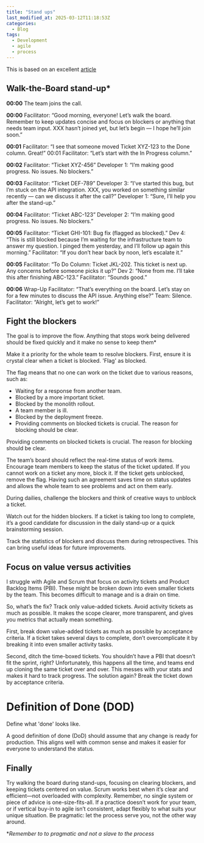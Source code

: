 ```yaml
---
title: "Stand ups"
last_modified_at: 2025-03-12T11:18:53Z
categories:
  - Blog
tags:
  - Development
  - agile
  - process
---
```


This is based on an excellent [article]

## Walk-the-Board stand-up\*

**00:00** The team joins the call.

**00:00** Facilitator: “Good morning, everyone! Let’s walk the board. Remember to keep updates concise and focus on blockers or anything that needs team input. XXX hasn’t joined yet, but let’s begin — I hope he’ll join soon.”

**00:01** Facilitator: “I see that someone moved Ticket XYZ-123 to the Done column. Great!” 00:01 Facilitator: “Let’s start with the In Progress column.”

**00:02** Facilitator: “Ticket XYZ-456” Developer 1: “I’m making good progress. No issues. No blockers.”

**00:03** Facilitator: “Ticket DEF-789” Developer 3: “I’ve started this bug, but I’m stuck on the API integration. XXX, you worked on something similar recently — can we discuss it after the call?” Developer 1: “Sure, I’ll help you after the stand-up.”

**00:04** Facilitator: “Ticket ABC-123” Developer 2: “I’m making good progress. No issues. No blockers.”

**00:05** Facilitator: “Ticket GHI-101: Bug fix (flagged as blocked).” Dev 4: “This is still blocked because I’m waiting for the infrastructure team to answer my question. I pinged them yesterday, and I’ll follow up again this morning.” Facilitator: “If you don’t hear back by noon, let’s escalate it.”

**00:05** Facilitator: “To Do Column: Ticket JKL-202. This ticket is next up. Any concerns before someone picks it up?” Dev 2: “None from me. I’ll take this after finishing ABC-123.” Facilitator: “Sounds good.”

**00:06** Wrap-Up Facilitator: “That’s everything on the board. Let’s stay on for a few minutes to discuss the API issue. Anything else?” Team: Silence. Facilitator: “Alright, let’s get to work!”

## Fight the blockers

The goal is to improve the flow. Anything that stops work being delivered should be fixed quickly and it make no sense to keep them\*

Make it a priority for the whole team to resolve blockers. First, ensure it is crystal clear when a ticket is blocked. 'Flag' as blocked.

The flag means that no one can work on the ticket due to various reasons, such as:

- Waiting for a response from another team.
- Blocked by a more important ticket.
- Blocked by the monolith rollout.
- A team member is ill.
- Blocked by the deployment freeze.
- Providing comments on blocked tickets is crucial. The reason for blocking should be clear.

Providing comments on blocked tickets is crucial. The reason for blocking should be clear.

The team’s board should reflect the real-time status of work items. Encourage team members to keep the status of the ticket updated. If you cannot work on a ticket any more, block it. If the ticket gets unblocked, remove the flag. Having such an agreement saves time on status updates and allows the whole team to see problems and act on them early.

During dailies, challenge the blockers and think of creative ways to unblock a ticket.

Watch out for the hidden blockers. If a ticket is taking too long to complete, it’s a good candidate for discussion in the daily stand-up or a quick brainstorming session.

Track the statistics of blockers and discuss them during retrospectives. This can bring useful ideas for future improvements.

## Focus on value versus activities

I struggle with Agile and Scrum that focus on activity tickets and Product Backlog Items (PBI). These might be broken down into even smaller tickets by the team. This becomes difficult to manage and is a drain on time.

So, what’s the fix? Track only value-added tickets. Avoid activity tickets as much as possible. It makes the scope clearer, more transparent, and gives you metrics that actually mean something.

First, break down value-added tickets as much as possible by acceptance criteria. If a ticket takes several days to complete, don’t overcomplicate it by breaking it into even smaller activity tasks.

Second, ditch the time-boxed tickets. You shouldn’t have a PBI that doesn’t fit the sprint, right? Unfortunately, this happens all the time, and teams end up cloning the same ticket over and over. This messes with your stats and makes it hard to track progress. The solution again? Break the ticket down by acceptance criteria.

# Definition of Done (DOD)

Define what 'done' looks like.

A good definition of done (DoD) should assume that any change is ready for production. This aligns well with common sense and makes it easier for everyone to understand the status.

## Finally

Try walking the board during stand-ups, focusing on clearing blockers, and keeping tickets centered on value. Scrum works best when it’s clear and efficient—not overloaded with complexity. Remember, no single system or piece of advice is one-size-fits-all. If a practice doesn’t work for your team, or if vertical buy-in to agile isn’t consistent, adapt flexibly to what suits your unique situation. Be pragmatic: let the process serve you, not the other way around.

\*_Remember to to pragmatic and not a slave to the process_

[article]: https://medium.com/booking-com-development/quick-steps-for-a-scrum-team-to-improve-the-process-11c0c53b0adc

